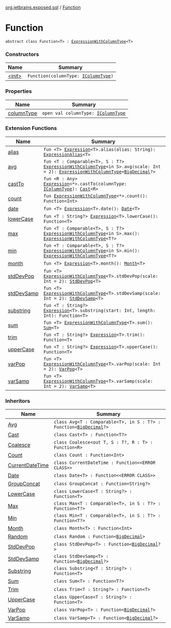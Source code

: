 [org.jetbrains.exposed.sql](../index.md) / [Function](.)

# Function

`abstract class Function<T> : `[`ExpressionWithColumnType`](../-expression-with-column-type/index.md)`<T>`

### Constructors

| Name | Summary |
|---|---|
| [&lt;init&gt;](-init-.md) | `Function(columnType: `[`IColumnType`](../-i-column-type/index.md)`)` |

### Properties

| Name | Summary |
|---|---|
| [columnType](column-type.md) | `open val columnType: `[`IColumnType`](../-i-column-type/index.md) |

### Extension Functions

| Name | Summary |
|---|---|
| [alias](../alias.md) | `fun <T> `[`Expression`](../-expression/index.md)`<T>.alias(alias: String): `[`ExpressionAlias`](../-expression-alias/index.md)`<T>` |
| [avg](../avg.md) | `fun <T : Comparable<T>, S : T?> `[`ExpressionWithColumnType`](../-expression-with-column-type/index.md)`<in S>.avg(scale: Int = 2): `[`ExpressionWithColumnType`](../-expression-with-column-type/index.md)`<`[`BigDecimal`](http://docs.oracle.com/javase/6/docs/api/java/math/BigDecimal.html)`?>` |
| [castTo](../cast-to.md) | `fun <R : Any> `[`Expression`](../-expression/index.md)`<*>.castTo(columnType: `[`IColumnType`](../-i-column-type/index.md)`): `[`Cast`](../-cast/index.md)`<R>` |
| [count](../count.md) | `fun `[`ExpressionWithColumnType`](../-expression-with-column-type/index.md)`<*>.count(): Function<Int>` |
| [date](../date.md) | `fun <T> `[`Expression`](../-expression/index.md)`<T>.date(): `[`Date`](../-date/index.md)`<T>` |
| [lowerCase](../lower-case.md) | `fun <T : String?> `[`Expression`](../-expression/index.md)`<T>.lowerCase(): Function<T>` |
| [max](../max.md) | `fun <T : Comparable<T>, S : T?> `[`ExpressionWithColumnType`](../-expression-with-column-type/index.md)`<in S>.max(): `[`ExpressionWithColumnType`](../-expression-with-column-type/index.md)`<T?>` |
| [min](../min.md) | `fun <T : Comparable<T>, S : T?> `[`ExpressionWithColumnType`](../-expression-with-column-type/index.md)`<in S>.min(): `[`ExpressionWithColumnType`](../-expression-with-column-type/index.md)`<T?>` |
| [month](../month.md) | `fun <T> `[`Expression`](../-expression/index.md)`<T>.month(): `[`Month`](../-month/index.md)`<T>` |
| [stdDevPop](../std-dev-pop.md) | `fun <T> `[`ExpressionWithColumnType`](../-expression-with-column-type/index.md)`<T>.stdDevPop(scale: Int = 2): `[`StdDevPop`](../-std-dev-pop/index.md)`<T>` |
| [stdDevSamp](../std-dev-samp.md) | `fun <T> `[`ExpressionWithColumnType`](../-expression-with-column-type/index.md)`<T>.stdDevSamp(scale: Int = 2): `[`StdDevSamp`](../-std-dev-samp/index.md)`<T>` |
| [substring](../substring.md) | `fun <T : String?> `[`Expression`](../-expression/index.md)`<T>.substring(start: Int, length: Int): Function<T>` |
| [sum](../sum.md) | `fun <T> `[`ExpressionWithColumnType`](../-expression-with-column-type/index.md)`<T>.sum(): `[`Sum`](../-sum/index.md)`<T>` |
| [trim](../trim.md) | `fun <T : String?> `[`Expression`](../-expression/index.md)`<T>.trim(): Function<T>` |
| [upperCase](../upper-case.md) | `fun <T : String?> `[`Expression`](../-expression/index.md)`<T>.upperCase(): Function<T>` |
| [varPop](../var-pop.md) | `fun <T> `[`ExpressionWithColumnType`](../-expression-with-column-type/index.md)`<T>.varPop(scale: Int = 2): `[`VarPop`](../-var-pop/index.md)`<T>` |
| [varSamp](../var-samp.md) | `fun <T> `[`ExpressionWithColumnType`](../-expression-with-column-type/index.md)`<T>.varSamp(scale: Int = 2): `[`VarSamp`](../-var-samp/index.md)`<T>` |

### Inheritors

| Name | Summary |
|---|---|
| [Avg](../-avg/index.md) | `class Avg<T : Comparable<T>, in S : T?> : Function<`[`BigDecimal`](http://docs.oracle.com/javase/6/docs/api/java/math/BigDecimal.html)`?>` |
| [Cast](../-cast/index.md) | `class Cast<T> : Function<T?>` |
| [Coalesce](../-coalesce/index.md) | `class Coalesce<out T, S : T?, R : T> : Function<R>` |
| [Count](../-count/index.md) | `class Count : Function<Int>` |
| [CurrentDateTime](../-current-date-time/index.md) | `class CurrentDateTime : Function<<ERROR CLASS>>` |
| [Date](../-date/index.md) | `class Date<T> : Function<<ERROR CLASS>>` |
| [GroupConcat](../-group-concat/index.md) | `class GroupConcat : Function<String?>` |
| [LowerCase](../-lower-case/index.md) | `class LowerCase<T : String?> : Function<T>` |
| [Max](../-max/index.md) | `class Max<T : Comparable<T>, in S : T?> : Function<T?>` |
| [Min](../-min/index.md) | `class Min<T : Comparable<T>, in S : T?> : Function<T?>` |
| [Month](../-month/index.md) | `class Month<T> : Function<Int>` |
| [Random](../-random/index.md) | `class Random : Function<`[`BigDecimal`](http://docs.oracle.com/javase/6/docs/api/java/math/BigDecimal.html)`>` |
| [StdDevPop](../-std-dev-pop/index.md) | `class StdDevPop<T> : Function<`[`BigDecimal`](http://docs.oracle.com/javase/6/docs/api/java/math/BigDecimal.html)`?>` |
| [StdDevSamp](../-std-dev-samp/index.md) | `class StdDevSamp<T> : Function<`[`BigDecimal`](http://docs.oracle.com/javase/6/docs/api/java/math/BigDecimal.html)`?>` |
| [Substring](../-substring/index.md) | `class Substring<T : String?> : Function<T>` |
| [Sum](../-sum/index.md) | `class Sum<T> : Function<T?>` |
| [Trim](../-trim/index.md) | `class Trim<T : String?> : Function<T>` |
| [UpperCase](../-upper-case/index.md) | `class UpperCase<T : String?> : Function<T>` |
| [VarPop](../-var-pop/index.md) | `class VarPop<T> : Function<`[`BigDecimal`](http://docs.oracle.com/javase/6/docs/api/java/math/BigDecimal.html)`?>` |
| [VarSamp](../-var-samp/index.md) | `class VarSamp<T> : Function<`[`BigDecimal`](http://docs.oracle.com/javase/6/docs/api/java/math/BigDecimal.html)`?>` |
